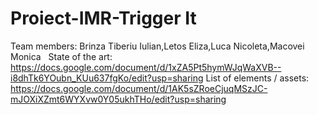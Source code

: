 # Proiect-IMR-Trigger It
Team members: Brinza Tiberiu Iulian,Letos Eliza,Luca Nicoleta,Macovei Monica  
State of the art: https://docs.google.com/document/d/1xZA5Pt5hymWJqWaXVB--i8dhTk6YOubn_KUu637fgKo/edit?usp=sharing
List of elements / assets: https://docs.google.com/document/d/1AK5sZRoeCjuqMSzJC-mJOXiXZmt6WYXvw0Y05ukhTHo/edit?usp=sharing
